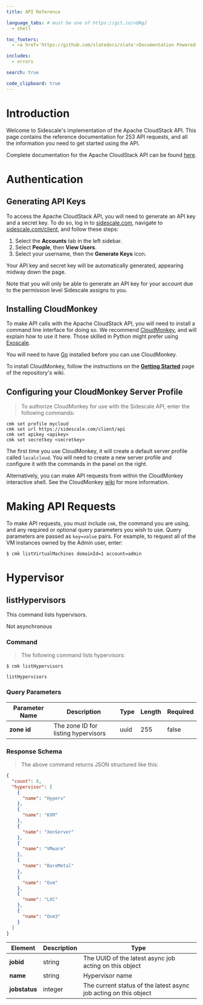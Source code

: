 ```yaml
---
title: API Reference

language_tabs: # must be one of https://git.io/vQNgJ
  - shell

toc_footers:
  - <a href='https://github.com/slatedocs/slate'>Documentation Powered by Slate</a>

includes:
  - errors

search: true

code_clipboard: true
---
```


# Introduction

Welcome to Sidescale's implementation of the Apache CloudStack API. This page contains the reference documentation for 253 API requests, and all the information you need to get started using the API.

Complete documentation for the Apache CloudStack API can be found [here](https://cloudstack.apache.org/api/apidocs-4.11/index.html).

# Authentication

## Generating API Keys

To access the Apache CloudStack API, you will need to generate an API key and a secret key. To do so, log in to [sidescale.com](sidescale.com), navigate to [sidescale.com/client](sidescale.com/client), and follow these steps:

1. Select the **Accounts** tab in the left sidebar.
2. Select **People**, then **View Users**.
3. Select your username, then the **Generate Keys** icon.

Your API key and secret key will be automatically generated, appearing midway down the page.

<aside class="warning">
Note that you will only be able to generate an API key for your account due to the permission level Sidescale assigns to you.
</aside>

## Installing CloudMonkey

To make API calls with the Apache CloudStack API, you will need to install a command line interface for doing so. We recommend [CloudMonkey](https://github.com/apache/cloudstack-cloudmonkey), and will explain how to use it here. Those skilled in Python might prefer using [Exoscale](https://github.com/exoscale/cs).

You will need to have [Go](https://golang.org/doc/install) installed before you can use CloudMonkey.

To install CloudMonkey, follow the instructions on the [**Getting Started**](https://github.com/apache/cloudstack-cloudmonkey/wiki/Getting-Started) page of the repository's wiki.

## Configuring your CloudMonkey Server Profile

> To authorize CloudMonkey for use with the Sidescale API, enter the following commands:

```shell
cmk set profile mycloud
cmk set url https://sidescale.com/client/api
cmk set apikey <apikey>
cmk set secretkey <secretkey>
```

The first time you use CloudMonkey, it will create a default server profile called `localcloud`. You will need to create a new server profile and configure it with the commands in the panel on the right.

<aside class="notice">
Alternatively, you can make API requests from within the CloudMonkey interactive shell. See the CloudMonkey <a href="https://github.com/apache/cloudstack-cloudmonkey/wiki">wiki</a> for more information.
</aside>

# Making API Requests

To make API requests, you must include `cmk`, the command you are using, and any required or optional query parameters you wish to use. Query parameters are passed as `key=value` pairs. For example, to request all of the VM instances owned by the Admin user, enter:

`$ cmk listVirtualMachines domainId=1 account=admin`

# Hypervisor

## listHypervisors

This command lists hypervisors.

<aside class="notice">
Not asynchronous
</aside>

### Command

> The following command lists hypervisors:

```shell
$ cmk listHypervisors
```

`listHypervisors`

### Query Parameters

|Parameter Name|Description|Type|Length|Required|
|--------------|-----------|----|------|--------|
|**zone id**|The zone ID for listing hypervisors|uuid|255|false|

### Response Schema

> The above command returns JSON structured like this:

```json
{
  "count": 8,
  "hypervisor": [
    {
      "name": "Hyperv"
    },
    {
      "name": "KVM"
    },
    {
      "name": "XenServer"
    },
    {
      "name": "VMware"
    },
    {
      "name": "BareMetal"
    },
    {
      "name": "Ovm"
    },
    {
      "name": "LXC"
    },
    {
      "name": "Ovm3"
    }
  ]
}
```

|Element|Description|Type|
|-------|-----------|----|
|**jobid**|string|The UUID of the latest async job acting on this object|
|**name**|string|Hypervisor name|
|**jobstatus**|integer|The current status of the latest async job acting on this object|
